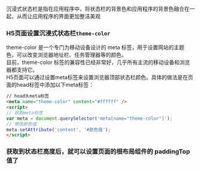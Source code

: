 
沉浸式状态栏是指在应用程序中，将状态栏的背景色和应用程序的背景色融合在一起，从而让应用程序的界面更加整洁美观

### H5页面设置沉浸式状态栏`theme-color`

theme-color 是一个专门为移动设备设计的 meta 标签，用于设置网站的主题色，可以改变浏览器地址栏、任务管理器等的颜色。  
目前，theme-color 标签的兼容性已经非常好，几乎所有主流的移动设备和浏览器都支持它。  
H5页面可以通过设置meta标签来设置浏览器顶部状态栏颜色。具体的做法是在页面的head标签中添加以下meta标签：  
``` html
// head头meta标签
<meta name="theme-color" content="#ffffff" />
<script>
// 获取meta标签  
var meta = document.querySelector('meta[name="theme-color"]');  
// 修改颜色值  
meta.setAttribute('content', '#颜色值');  
</script>
```

### 获取到状态栏高度后，就可以设置页面的根布局组件的 paddingTop 值了

